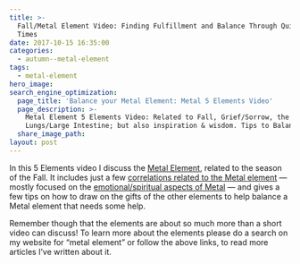 ```yaml
---
title: >-
  Fall/Metal Element Video: Finding Fulfillment and Balance Through Quieter
  Times
date: 2017-10-15 16:35:00
categories:
  - autumn--metal-element
tags:
  - metal-element
hero_image:
search_engine_optimization:
  page_title: 'Balance your Metal Element: Metal 5 Elements Video'
  page_description: >-
    Metal Element 5 Elements Video: Related to Fall, Grief/Sorrow, the
    Lungs/Large Intestine; but also inspiration & wisdom. Tips to Balance Metal
  share_image_path:
layout: post
---
```


In this 5 Elements video I discuss the [Metal Element](http://www.wisdomwaysacupuncture.com/2016/11/05/metal-season-the-time-for-learning-about-letting-go-but-that-whats-of-value-remains/), related to the season of the Fall. It includes just a few [correlations related to the Metal element](http://www.wisdomwaysacupuncture.com/2011/10/05/time-to-inspire/) — mostly focused on the [emotional/spiritual aspects of Metal](http://www.wisdomwaysacupuncture.com/2011/10/26/what-we-learn-from-the-leaves-as-they-leave/) — and gives a few tips on how to draw on the gifts of the other elements to help balance a Metal element that needs some help.

Remember though that the elements are about so much more than a short video can discuss! To learn more about the elements please do a search on my website for “metal element” or follow the above links, to read more articles I’ve written about it.